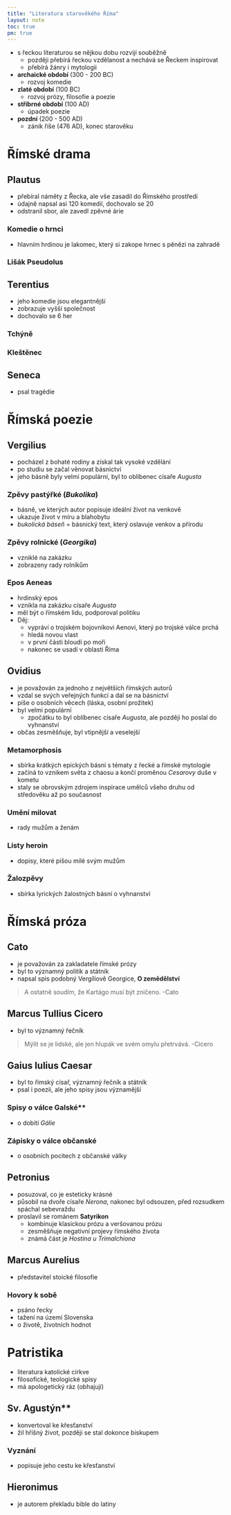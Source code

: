 ```yaml
---
title: "Literatura starověkého Říma"
layout: note
toc: true
pm: true
---
```

- s řeckou literaturou se nějkou dobu rozvijí souběžně
    - později přebírá řeckou vzdělanost a nechává se Řeckem inspirovat
    - přebírá žánry i mytologii
- **archaické období** (300 - 200 BC)
    - rozvoj komedie
- **zlaté období** (100 BC)
    - rozvoj prózy, filosofie a poezie
- **stříbrné období** (100 AD)
    - úpadek poezie
- **pozdní** (200 - 500 AD)
    - zánik říše (476 AD), konec starověku
# Římské drama
## Plautus
- přebíral náměty z Řecka, ale vše zasadil do Římského prostředí
- údajně napsal asi 120 komedií, dochovalo se 20
- odstranil sbor, ale zavedl zpěvné árie
### Komedie o hrnci
- hlavním hrdinou je lakomec, který si zakope hrnec s pěnězi na zahradě
### Lišák Pseudolus
## Terentius
- jeho komedie jsou elegantnější
- zobrazuje vyšší společnost
- dochovalo se 6 her
### Tchýně
### Kleštěnec
## Seneca
- psal tragédie
# Římská poezie
## Vergilius
- pocházel z bohaté rodiny a získal tak vysoké vzdělání
- po studiu se začal věnovat básnictví 
- jeho básně byly velmi populární, byl to oblíbenec císaře _Augusta_
### Zpěvy pastýřké (_Bukolika_)
- básně, ve kterých autor popisuje ideální život na venkově
- ukazuje život v míru a blahobytu
- _bukolická báseň_ = básnický text, který oslavuje venkov a přírodu
### Zpěvy rolnické (_Georgika_)
- vzniklé na zakázku
- zobrazeny rady rolníkům
### Epos Aeneas
- hrdinský epos
- vznikla na zakázku císaře _Augusta_
- měl být o římském lidu, podporoval politiku
- Děj:
    - vypráví o trojském bojovníkovi Aenovi, který po trojské válce prchá
    - hledá novou vlast
    - v první části bloudí po moři
    - nakonec se usadí v oblasti Říma 
## Ovidius
- je považován za jednoho z největších římských autorů
- vzdal se svých veřejných funkcí a dal se na básnictví
- píše o osobních věcech (láska, osobní prožitek)
- byl velmi populární
    - zpočátku to byl oblíbenec císaře _Augusta_, ale později ho poslal do vyhnanství
- občas zesměšňuje, byl vtipnější a veselejší
### Metamorphosis
- sbírka krátkých epických básní s tématy z řecké a římské mytologie
- začíná to vznikem světa z chaosu a končí proměnou _Cesarovy_ duše v kometu
- staly se obrovským zdrojem inspirace umělců všeho druhu od středověku až po současnost
### Umění milovat
- rady mužům a ženám
### Listy heroin
- dopisy, které píšou milé svým mužům
### Žalozpěvy
- sbírka lyrických žalostných básní o vyhnanství
# Římská próza
## Cato
- je považován za zakladatele římské prózy
- byl to významný politik a státník
- napsal spis podobný Vergíliově Georgice, **O zemědělství**
> A ostatně soudím, že Kartágo musí být zničeno. -Cato
## Marcus Tullius Cicero
- byl to významný řečník
> Mýlit se je lidské, ale jen hlupák ve svém omylu přetrvává. -Cicero
## Gaius Iulius Caesar
- byl to římský císař, významný řečník a státník
- psal i poezii, ale jeho spisy jsou významější
### Spisy o válce Galské**
- o dobití _Gálie_
### Zápisky o válce občanské
- o osobních pocitech z občanské války
## Petronius
- posuzoval, co je esteticky krásné
- působil na dvoře císaře _Nerona_, nakonec byl odsouzen, před rozsudkem spáchal sebevraždu
- proslavil se románem **Satyrikon**
    - kombinuje klasickou prózu a veršovanou prózu
    - zesměšňuje negativní projevy římského života
    - známá část je _Hostina u Trimalchiona_
## Marcus Aurelius
- představitel stoické filosofie
### Hovory k sobě
- psáno řecky
- tažení na území Slovenska
- o životě, životních hodnot
# Patristika
- literatura katolické církve
- filosofické, teologické spisy
- má apologetický ráz (obhajují)
## Sv. Agustýn**
- konvertoval ke křesťanství
- žil hříšný život, později se stal dokonce biskupem
### Vyznání
- popisuje jeho cestu ke křesťanství
## Hieronimus
- je autorem překladu bible do latiny
